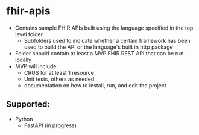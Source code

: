 # fhir-apis
- Contains sample FHIR APIs built using the language specified in the top level folder
  - Subfolders used to indicate whether a certain framework has been used to build the API or the language's built in http package
- Folder should contain at least a MVP FHIR REST API that can be run locally
- MVP will include:
  - CRUS for at least 1 resource
  - Unit tests, others as needed
  - documentation on how to install, run, and edit the project


## Supported:
- Python
  - FastAPI (in progress)
